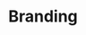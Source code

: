 ---
title: "Branding"
linkTitle: "Branding"
weight: 14
description: >
  Branding in CHT Applications
---
